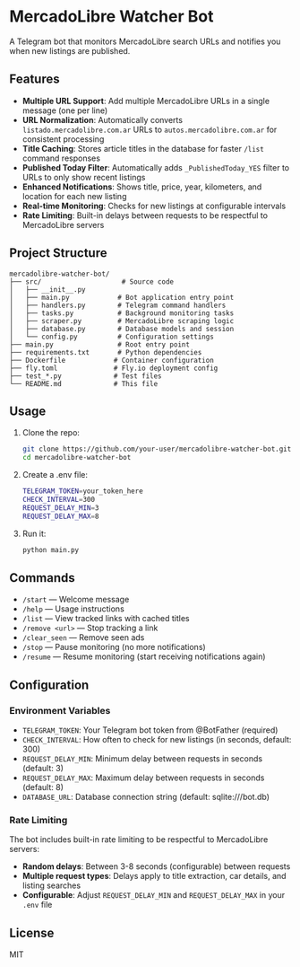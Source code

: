 # MercadoLibre Watcher Bot

A Telegram bot that monitors MercadoLibre search URLs and notifies you when new listings are published.

## Features

- **Multiple URL Support**: Add multiple MercadoLibre URLs in a single message (one per line)
- **URL Normalization**: Automatically converts `listado.mercadolibre.com.ar` URLs to `autos.mercadolibre.com.ar` for consistent processing
- **Title Caching**: Stores article titles in the database for faster `/list` command responses
- **Published Today Filter**: Automatically adds `_PublishedToday_YES` filter to URLs to only show recent listings
- **Enhanced Notifications**: Shows title, price, year, kilometers, and location for each new listing
- **Real-time Monitoring**: Checks for new listings at configurable intervals
- **Rate Limiting**: Built-in delays between requests to be respectful to MercadoLibre servers

## Project Structure

```
mercadolibre-watcher-bot/
├── src/                    # Source code
│   ├── __init__.py
│   ├── main.py            # Bot application entry point
│   ├── handlers.py        # Telegram command handlers
│   ├── tasks.py           # Background monitoring tasks
│   ├── scraper.py         # MercadoLibre scraping logic
│   ├── database.py        # Database models and session
│   └── config.py          # Configuration settings
├── main.py                # Root entry point
├── requirements.txt       # Python dependencies
├── Dockerfile            # Container configuration
├── fly.toml              # Fly.io deployment config
├── test_*.py             # Test files
└── README.md             # This file
```

## Usage

1. Clone the repo:
   ```bash
   git clone https://github.com/your-user/mercadolibre-watcher-bot.git
   cd mercadolibre-watcher-bot

2. Create a .env file:
   ```bash
   TELEGRAM_TOKEN=your_token_here
   CHECK_INTERVAL=300
   REQUEST_DELAY_MIN=3
   REQUEST_DELAY_MAX=8
   ```

3. Run it:
   ```bash
   python main.py

## Commands

- `/start` — Welcome message
- `/help` — Usage instructions
- `/list` — View tracked links with cached titles
- `/remove <url>` — Stop tracking a link
- `/clear_seen` — Remove seen ads
- `/stop` — Pause monitoring (no more notifications)
- `/resume` — Resume monitoring (start receiving notifications again)

## Configuration

### Environment Variables

- `TELEGRAM_TOKEN`: Your Telegram bot token from @BotFather (required)
- `CHECK_INTERVAL`: How often to check for new listings (in seconds, default: 300)
- `REQUEST_DELAY_MIN`: Minimum delay between requests in seconds (default: 3)
- `REQUEST_DELAY_MAX`: Maximum delay between requests in seconds (default: 8)
- `DATABASE_URL`: Database connection string (default: sqlite:///bot.db)

### Rate Limiting

The bot includes built-in rate limiting to be respectful to MercadoLibre servers:

- **Random delays**: Between 3-8 seconds (configurable) between requests
- **Multiple request types**: Delays apply to title extraction, car details, and listing searches
- **Configurable**: Adjust `REQUEST_DELAY_MIN` and `REQUEST_DELAY_MAX` in your `.env` file

## License

MIT
